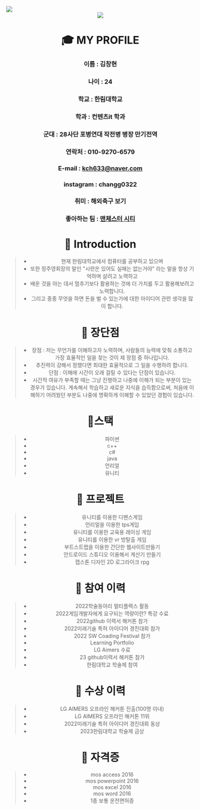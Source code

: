 <img src="https://capsule-render.vercel.app/api?type=waving&color=auto&height=300&section=header&text=chang's%20git&fontSize=90" />
<div align=center>
 <img src="C:\Users\kch63\Desktop\changhyun.jpg"="My Image">  
   
# :mortar_board: MY PROFILE   

### 이름 : 김창현  
### 나이 : 24  
### 학교 : 한림대학교     
### 학과 : 컨텐츠it 학과       
### 군대 : 28사단 포병연대 작전병 병장 만기전역 
### 연락처 : 010-9270-6579   
### E-mail : kch633@naver.com   
### instagram : changg0322
### 취미 : 해외축구 보기
### 좋아하는 팀 : <a href = "https://kr.mancity.com/">맨체스터 시티</a>  



# :stars: Introduction   
> - 현재 한림대학교에서 컴퓨터를 공부하고 있으며   
> - 또한 정주영회장의 말인 "시련은 있어도 실패는 없는거야" 라는 말을 항상 기억하며 살려고 노력하고
> - 배운 것을 아는 데서 멈추기보다 활용하는 것에 더 가치를 두고 활용해보려고 노력합니다.
> - 그리고 종종 무엇을 하면 돈을 벌 수 있는가에 대한 아이디어 관련 생각을 많이 합니다. 

# :stars: 장단점  
> - 장점 : 저는 무언가를 이해하고자 노력하며, 사람들의 능력에 맞춰 소통하고 가장 효율적인 일을 찾는 것이 제 장점 중 하나입니다.
> - 추진력이 강해서 정했다면 최대한 효율적으로 그 일을 수행하려 합니다. 
> - 단점 : 이해에 시간이 오래 걸릴 수 있다는 단점이 있습니다.
> - 시간적 여유가 부족할 때는 그냥 진행하고 나중에 이해가 되는 부분이 있는 경우가 있습니다. 계속해서 학습하고 새로운 지식을 습득함으로써, 처음에 이해하기 어려웠던 부분도 나중에 명확하게 이해할 수 있었던 경험이 있습니다.

# :muscle:스택   
>  - 파이썬
>  - c++
>  - c#
>  - java
>  - 언리얼
>  - 유니티

# :stars: 프로젝트
> - 유니티를 이용한 디펜스게임
> - 언리얼을 이용한 tps게임
> - 유니티를 이용한 교육용 레이싱 게임
> - 유니티를 이용한 vr 방탈출 게임
> - 부트스트랩을 이용한 간단한 웹사이트만들기
> - 안드로이드 스튜디오 이용해서 계산기 만들기
> - 캡스톤 디자인 2D 로그라이크 rpg

# :stars: 참여 이력
> - 2022학술동아리 멀티플렉스 활동
> - 2022게임개발자에게 요구되는 역량이란? 특강 수료
> - 2022github 이력서 해커톤 참가
> - 2022미래기술 특허 아이디어 경진대회 참가
> - 2022 SW Coading Festival 참가
> - Learning Portfolio
> - LG Aimers 수료
> - 23 github이력서 해커톤 참가
> - 한림대학교 학술제 참여

# :stars: 수상 이력
> - LG AIMERS 오프라인 해커톤 진출(100명 이내)
> - LG AIMERS 오프라인 해커톤 11위
> - 2022미래기술 특허 아이디어 경진대회 동상
> - 2023한림대학교 학술제 금상

# :stars: 자격증
> - mos access 2016
> - mos powerpoint 2016
> - mos excel 2016
> - mos word 2016
> - 1종 보통 운전면허증
</div>
  
